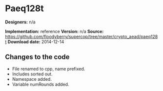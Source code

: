 # Paeq128t

**Designers:** n/a

**Implementation:** reference
**Version:** n/a
**Source:** https://github.com/floodyberry/supercop/tree/master/crypto_aead/paeq128t
**Download date:** 2014-12-14

## Changes to the code

* File renamed to cpp, name prefixed.
* Includes sorted out.
* Namespace added.
* Variable numRounds added.
